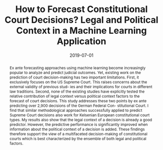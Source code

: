 ---
title: "How to Forecast Constitutional Court Decisions? Legal and Political Context in a Machine Learning Application"

# Authors
# If you created a profile for a user (e.g. the default `admin` user), write the username (folder name) here 
# and it will be replaced with their full name and linked to their profile.
authors:
- Sebastian Sternberg

# Author notes (optional)

date: "2019-07-01"
doi: ""

# Schedule page publish date (NOT publication's date).
publishDate: "2017-01-01T00:00:00Z"

# Publication type.
# Legend: 0 = Uncategorized; 1 = Conference paper; 2 = Journal article;
# 3 = Preprint / Working Paper; 4 = Report; 5 = Book; 6 = Book section;
# 7 = Thesis; 8 = Patent
publication_types: ["1"]

# Publication name and optional abbreviated publication name.
publication: EPSA 2019 Working Paper
publication_short: EPSA 2019 Working Paper

abstract: Ex ante forecasting approaches using machine learning become increasingly popular to analyze and predict judicial outcomes. Yet, existing work on the prediction of court decision-making has two important limitations. First, it exclusively focuses on the US Supreme Court. This raises concerns about the external validity of previous stud- ies and their implications for courts in different law traditions. Second, none of the existing studies have explicitly tested the relative contribution of legal context versus political context factors to the forecast of court decisions. This study addresses these two points by ex ante predicting over 2,900 decisions of the German Federal Con- stitutional Court. I find that similar methodological approaches successfully applied to predict Supreme Court decisions also work for Kelsenian European constitutional court types. My results also show that the legal context of a decision is already a good predictor. However, the predictive performance is significantly improved when information about the political context of a decision is added. These findings therefore support the view of a multifaceted decision-making of constitutional courts which is best characterized by the ensemble of both legal and political factors.

# Summary. An optional shortened abstract.
summary: ""

tags: []

# Display this page in the Featured widget?
featured: true

# Custom links (uncomment lines below)
# links:
# - name: Custom Link
#   url: http://example.org

url_pdf: 'pdf/forecasting_gfcc_sternberg.pdf'
url_code: ''
url_dataset: ''
url_poster: ''
url_project: ''
url_slides: ''
url_source: ''
url_video: ''

# Featured image
# To use, add an image named `featured.jpg/png` to your page's folder. 
image:
  caption: ''
  focal_point: ""
  preview_only: false

# Associated Projects (optional).
#   Associate this publication with one or more of your projects.
#   Simply enter your project's folder or file name without extension.
#   E.g. `internal-project` references `content/project/internal-project/index.md`.
#   Otherwise, set `projects: []`.
#projects:
#- example

# Slides (optional).
#   Associate this publication with Markdown slides.
#   Simply enter your slide deck's filename without extension.
#   E.g. `slides: "example"` references `content/slides/example/index.md`.
#   Otherwise, set `slides: ""`.
#slides: example

---